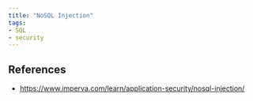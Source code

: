 ```yaml
---
title: "NoSQL Injection"
tags:
- SQL
- security
---
```



## References
- https://www.imperva.com/learn/application-security/nosql-injection/